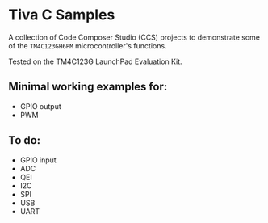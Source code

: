 # Tiva C Samples

A collection of Code Composer Studio (CCS) projects to demonstrate some of the `TM4C123GH6PM` microcontroller's functions.

Tested on the TM4C123G LaunchPad Evaluation Kit.

## Minimal working examples for:
- GPIO output
- PWM

## To do:
- GPIO input
- ADC
- QEI
- I2C
- SPI
- USB
- UART

